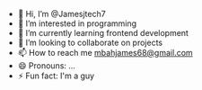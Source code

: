- 👋 Hi, I’m @Jamesjtech7
- 👀 I’m interested in programming
- 🌱 I’m currently learning frontend development
- 💞️ I’m looking to collaborate on projects
- 📫 How to reach me mbahjames68@gmail.com
- 😄 Pronouns: ...
- ⚡ Fun fact: I'm a guy

<!---
Jamesjtech7/Jamesjtech7 is a ✨ special ✨ repository because its `README.md` (this file) appears on your GitHub profile.
You can click the Preview link to take a look at your changes.
--->
